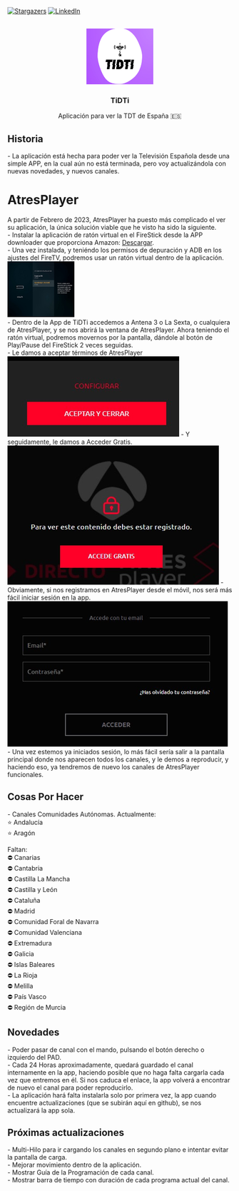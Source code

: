 <a name="readme-top"></a>

[![Stargazers][stars-shield]][stars-url]
[![LinkedIn][linkedin-shield]][linkedin-url]



<!-- PROJECT LOGO -->
<br />
<div align="center">
  <a href="https://github.com/pablobaro/TiDTi">
   <img src="images/tidti_fondo.jpg" alt="Logo" width="150" height="125">
  </a>

<h3 align="center">TiDTi</h3>

  <p align="center">
    Aplicación para ver la TDT de España 🇪🇸
    <br/>
  </p>
</div>

<h2> Historia </h2>
 - La aplicación está hecha para poder ver la Televisión Española desde una simple APP, en la cual aún no está terminada, pero voy actualizándola con nuevas novedades, y nuevos canales.
 
<h1>AtresPlayer</h1>
A partir de Febrero de 2023, AtresPlayer ha puesto más complicado el ver su aplicación, la única solución viable que he visto ha sido la siguiente.<br/>
- Instalar la aplicación de ratón virtual en el FireStick desde la APP downloader que proporciona Amazon: <a href="http://bit.ly/3xAtKtI">Descargar</a>.<br/>
- Una vez instalada, y teniéndo los permisos de depuración y ADB en los ajustes del FireTV, podremos usar un ratón virtual dentro de la aplicación.<br/>
<img src="images/tidti_ajustesDeveloper.jpg" alt="Developer" width="150" height="125"><br/>
- Dentro de la App de TiDTi accedemos a Antena 3 o La Sexta, o cualquiera de AtresPlayer, y se nos abrirá la ventana de AtresPlayer. Ahora teniendo el ratón virtual, podremos movernos por la pantalla, dándole al botón de Play/Pause del FireStick 2 veces seguidas.<br/>
- Le damos a aceptar términos de AtresPlayer<br/>
<img src="images/tidti_aceptarTerminos.jpg" alt="Aceptar Términos">
- Y seguidamente, le damos a Acceder Gratis.
<img src="images/tidti_accederGratis.jpg" alt="Acceder Gratis">
- Obviamente, si nos registramos en AtresPlayer desde el móvil, nos será más fácil iniciar sesión en la app.
<img src="images/tidti_cuentaAtresplayer.jpg" alt="Introducir Cuenta">  
- Una vez estemos ya iniciados sesión, lo más fácil sería salir a la pantalla principal donde nos aparecen todos los canales, y le demos a reproducir, y haciendo eso, ya tendremos de nuevo los canales de AtresPlayer funcionales.

 <h2> Cosas Por Hacer </h2>
 - Canales Comunidades Autónomas. Actualmente:<br/>
   ⭐ Andalucía<br/>
   ⭐ Aragón<br/>
 
 Faltan: <br/>
   ⛔ Canarias<br/>
   ⛔ Cantabria<br/>
   ⛔ Castilla La Mancha<br/>
   ⛔ Castilla y León<br/>
   ⛔ Cataluña<br/>
   ⛔ Madrid<br/>
   ⛔ Comunidad Foral de Navarra<br/>
   ⛔ Comunidad Valenciana<br/>
   ⛔ Extremadura<br/>
   ⛔ Galicia<br/>
   ⛔ Islas Baleares<br/>
   ⛔ La Rioja<br/>
   ⛔ Melilla<br/>
   ⛔ País Vasco<br/>
   ⛔ Región de Murcia<br/>
   
 
 <h2> Novedades </h2>
  - Poder pasar de canal con el mando, pulsando el botón derecho o izquierdo del PAD.<br/>
  - Cada 24 Horas aproximadamente, quedará guardado el canal internamente en la app, haciendo posible que no haga falta cargarla cada vez que entremos en él. Si nos caduca el enlace, la app volverá a encontrar de nuevo el canal para poder reproducirlo.<br/>
  - La aplicación hará falta instalarla solo por primera vez, la app cuando encuentre actualizaciones (que se subirán aquí en github), se nos actualizará la app sola.

<h2>Próximas actualizaciones</h2>
  - Multi-Hilo para ir cargando los canales en segundo plano e intentar evitar la pantalla de carga.<br/>
  - Mejorar movimiento dentro de la aplicación.<br/>
  - Mostrar Guía de la Programación de cada canal.<br/>
  - Mostrar barra de tiempo con duración de cada programa actual del canal.


[stars-shield]: https://img.shields.io/github/stars/pablobaro/TiDTi.svg?style=for-the-badge
[stars-url]: https://github.com/pablobaro/TiDTi/stargazers

[Java.js]: https://img.shields.io/badge/Java-ED8B00?style=for-the-badge&logo=java&logoColor=white
[Java-url]: https://www.java.com/es/

[Android.js]: https://img.shields.io/badge/Android_Studio-3DDC84?style=for-the-badge&logo=android-studio&logoColor=white
[Android-url]: https://developer.android.com/studio?hl=es&gclid=CjwKCAjw3qGYBhBSEiwAcnTRLua2XlxHNfrVHPP-bKpkbGrDOxyIT637gq5e5HuRenKHk-qpf5eSThoCrM0QAvD_BwE&gclsrc=aw.ds

[linkedin-shield]: https://img.shields.io/badge/-LinkedIn-black.svg?style=for-the-badge&logo=linkedin&colorB=555
[linkedin-url]: https://www.linkedin.com/in/pablobaroparra/
